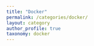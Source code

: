 ```yaml
---
title: "Docker"
permalink: /categories/docker/
layout: category
author_profile: true
taxonomy: docker
---
```

